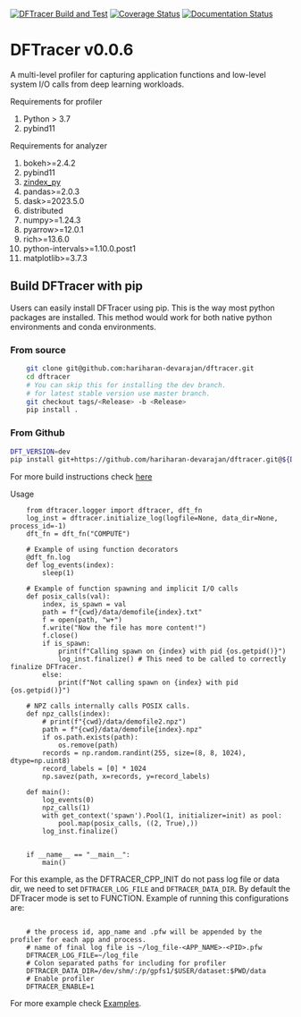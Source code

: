 [![DFTracer Build and Test](https://github.com/hariharan-devarajan/dftracer/actions/workflows/ci.yml/badge.svg)](https://github.com/hariharan-devarajan/dftracer/actions/workflows/ci.yml)
[![Coverage Status](https://coveralls.io/repos/github/hariharan-devarajan/dftracer/badge.svg?branch=feature/apis)](https://coveralls.io/github/hariharan-devarajan/dftracer?branch=dev)
[![Documentation Status](https://readthedocs.org/projects/dftracer/badge/?version=latest)](https://dftracer.readthedocs.io/en/latest/?badge=latest)

# DFTracer v0.0.6
A multi-level profiler for capturing application functions and low-level system I/O calls from deep learning workloads.

Requirements for profiler
1. Python > 3.7
2. pybind11


Requirements for analyzer
1. bokeh>=2.4.2
2. pybind11
3. [zindex_py](https://github.com/hariharan-devarajan/zindex.git)
4. pandas>=2.0.3
5. dask>=2023.5.0
6. distributed
7. numpy>=1.24.3
8. pyarrow>=12.0.1
9. rich>=13.6.0
10. python-intervals>=1.10.0.post1
11. matplotlib>=3.7.3

## Build DFTracer with pip

Users can easily install DFTracer using pip. This is the way most python packages are installed.
This method would work for both native python environments and conda environments.

### From source

```bash
    git clone git@github.com:hariharan-devarajan/dftracer.git
    cd dftracer
    # You can skip this for installing the dev branch.
    # for latest stable version use master branch.
    git checkout tags/<Release> -b <Release>
    pip install .
```

### From Github

```bash
DFT_VERSION=dev
pip install git+https://github.com/hariharan-devarajan/dftracer.git@${DFT_VERSION}
```

For more build instructions check [here](https://dftracer.readthedocs.io/en/latest/build.html)

Usage

```
    from dftracer.logger import dftracer, dft_fn
    log_inst = dftracer.initialize_log(logfile=None, data_dir=None, process_id=-1)
    dft_fn = dft_fn("COMPUTE")

    # Example of using function decorators
    @dft_fn.log
    def log_events(index):
        sleep(1)

    # Example of function spawning and implicit I/O calls
    def posix_calls(val):
        index, is_spawn = val
        path = f"{cwd}/data/demofile{index}.txt"
        f = open(path, "w+")
        f.write("Now the file has more content!")
        f.close()
        if is_spawn:
            print(f"Calling spawn on {index} with pid {os.getpid()}")
            log_inst.finalize() # This need to be called to correctly finalize DFTracer.
        else:
            print(f"Not calling spawn on {index} with pid {os.getpid()}")

    # NPZ calls internally calls POSIX calls.
    def npz_calls(index):
        # print(f"{cwd}/data/demofile2.npz")
        path = f"{cwd}/data/demofile{index}.npz"
        if os.path.exists(path):
            os.remove(path)
        records = np.random.randint(255, size=(8, 8, 1024), dtype=np.uint8)
        record_labels = [0] * 1024
        np.savez(path, x=records, y=record_labels)

    def main():
        log_events(0)
        npz_calls(1)
        with get_context('spawn').Pool(1, initializer=init) as pool:
            pool.map(posix_calls, ((2, True),))
        log_inst.finalize()


    if __name__ == "__main__":
        main()

```

For this example, as the DFTRACER_CPP_INIT do not pass log file or data dir, we need to set ``DFTRACER_LOG_FILE`` and ``DFTRACER_DATA_DIR``.
By default the DFTracer mode is set to FUNCTION.
Example of running this configurations are:

```

    # the process id, app_name and .pfw will be appended by the profiler for each app and process.
    # name of final log file is ~/log_file-<APP_NAME>-<PID>.pfw
    DFTRACER_LOG_FILE=~/log_file
    # Colon separated paths for including for profiler
    DFTRACER_DATA_DIR=/dev/shm/:/p/gpfs1/$USER/dataset:$PWD/data
    # Enable profiler
    DFTRACER_ENABLE=1
```

For more example check [Examples](https://dftracer.readthedocs.io/en/latest/examples.html).

